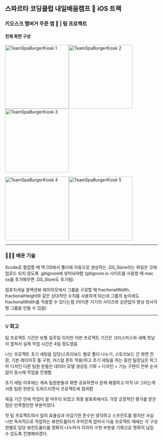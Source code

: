 ## 스파르타 코딩클럽 내일배움캠프 🍎 iOS 트랙

### 키오스크 햄버거 주문 앱 🍔 | 팀 프로젝트 

#### 전체 화면 구성
<img width="210" alt="TeamSpaBurgerKiosk 1" src="https://github.com/dave17code/TeamSpaBurgerKiosk/assets/151927621/26d24488-8ba7-486b-a764-8b5ec962eaa4"><img width="210" alt="TeamSpaBurgerKiosk 2" src="https://github.com/dave17code/TeamSpaBurgerKiosk/assets/151927621/a8276f11-049e-4bb9-a9cc-732bc889225f"><img width="210" alt="TeamSpaBurgerKiosk 3" src="https://github.com/dave17code/TeamSpaBurgerKiosk/assets/151927621/dcba38fb-1cd7-4577-a77b-e357b6508a2e">



<img width="210" alt="TeamSpaBurgerKiosk 4" src="https://github.com/dave17code/TeamSpaBurgerKiosk/assets/151927621/201ec332-0cba-4e12-9198-a7aa00a3dd5b"><img width="210" alt="TeamSpaBurgerKiosk 5" src="https://github.com/dave17code/TeamSpaBurgerKiosk/assets/151927621/1d508bd2-ed16-4b7b-b6ba-868830605402">

------
### 👩🏻‍💻 배운 기술
Xcode로 협업할 때 맥 OS에서 폴더에 자동으로 생성하는 .DS_Store라는 파일은 깃에 업로드 되지 않도록 .gitignore에 넣어놔야함 (gitignore.io 사이트를 사용할 때 mac os를 추가해주면 .DS_Store도 추가됨)  

컴포지셔널 컬렉션뷰 레이아웃에서 그룹을 구성할 때 fractionalWidth, fractionalHeight와 같은 상대적인 수치를 사용하게 되는데 그룹의 높이에도 fractionalWidth를 적용할 수 있다는점 (아이폰 기기의 사이즈와 상관없이 항상 정사각형 그룹을 만들 수 있음)

------
### 💡 회고 

팀 프로젝트 기간은 보통 일주일 이지만 이번 프로젝트 기간은 크리스마스와 새해 첫날이 겹쳐서 실제 작업 시간은 4일 정도였음

나는 프로젝트 초기 세팅을 담당(스토리보드 별로 폴더 나누기, 스토리보드 간 화면 전환, 기본 레이아웃 틀 구현, 커스텀 폰트 적용)하고 초기 세팅을 하는 동안 팀장님은 피그마 디자인 다른 팀원 분들은 데이터 모델 생성등 기획 + 디자인 + 기능 구현이 전부 순서 없이 동시에 작업을 진행함 

초기 세팅 이후에는 계속 팀원분들과 화면 공유하면서 문제 해결하고 아직 UI 그리는게 서툰 팀원 한분도 도와드리면서 프로젝트에 참여함

제출 기간 안에 작업이 잘 마무리 되었고 최종 발표회에서도 가장 긍정적인 평가를 받은점은 만족할만한 부분이었다.

첫 팀 프로젝트여서 일의 효율성과 마감기한 준수만 생각하고 스프린트를 했지만 사실 나만 독자적으로 작업하는 뷰컨트롤러가 주어진게 없어서 다음 프로젝트 때에는 각 구성원별로 담당 뷰컨트롤러를 명확히 나누어서 각자의 구현 부분을 기록으로 명확히 남길 수 있도록 진행해야겠다.
